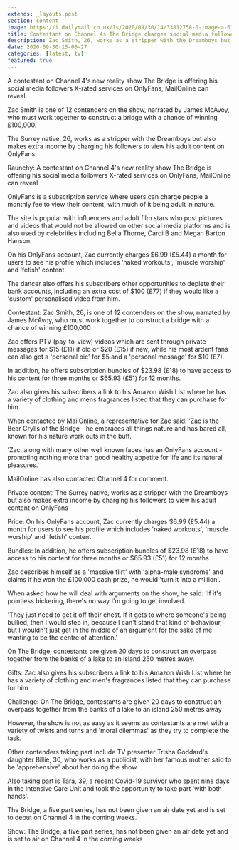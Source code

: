 ```yaml
---
extends: _layouts.post
section: content
image: https://i.dailymail.co.uk/1s/2020/09/30/14/33812758-0-image-a-61_1601471098692.jpg 
title: Contestant on Channel 4s The Bridge charges social media followers for X-rated content on OnlyFans 
description: Zac Smith, 26, works as a stripper with the Dreamboys but also makes extra income by charging his social media fans to view his adult content on OnlyFans. 
date: 2020-09-30-15-00-27 
categories: [latest, tv] 
featured: true 
--- 
```

A contestant on Channel 4's new reality show The Bridge is offering his social media followers X-rated services on OnlyFans, MailOnline can reveal. 

Zac Smith is one of 12 contenders on the show, narrated by James McAvoy, who must work together to construct a bridge with a chance of winning £100,000.

The Surrey native, 26, works as a stripper with the Dreamboys but also makes extra income by charging his followers to view his adult content on OnlyFans.

Raunchy: A contestant on Channel 4's new reality show The Bridge is offering his social media followers X-rated services on OnlyFans, MailOnline can reveal

OnlyFans is a subscription service where users can charge people a monthly fee to view their content, with much of it being adult in nature. 

The site is popular with influencers and adult film stars who post pictures and videos that would not be allowed on other social media platforms and is also used by celebrities including Bella Thorne, Cardi B and Megan Barton Hanson. 

On his OnlyFans account, Zac currently charges $6.99 (£5.44) a month for users to see his profile which includes 'naked workouts', 'muscle worship' and 'fetish' content.

The dancer also offers his subscribers other opportunities to deplete their bank accounts, including an extra cost of $100 (£77) if they would like a 'custom' personalised video from him.

Contestant: Zac Smith, 26, is one of 12 contenders on the show, narrated by James McAvoy, who must work together to construct a bridge with a chance of winning £100,000

Zac offers PTV (pay-to-view) videos which are sent through private messages for $15 (£11) if old or $20 (£15) if new, while his most ardent fans can also get a 'personal pic' for $5 and a 'personal message' for $10 (£7). 

In addition, he offers subscription bundles of $23.98 (£18) to have access to his content for three months or $65.93 (£51) for 12 months.

Zac also gives his subscribers a link to his Amazon Wish List where he has a variety of clothing and mens fragrances listed that they can purchase for him. 

When contacted by MailOnline, a representative for Zac said: 'Zac is the Bear Grylls of the Bridge - he embraces all things nature and has bared all, known for his nature work outs in the buff.

'Zac, along with many other well known faces has an OnlyFans account - promoting nothing more than good healthy appetite for life and its natural pleasures.'

MailOnline has also contacted Channel 4 for comment.  

Private content: The Surrey native, works as a stripper with the Dreamboys but also makes extra income by charging his followers to view his adult content on OnlyFans

Price: On his OnlyFans account, Zac currently charges $6.99 (£5.44) a month for users to see his profile which includes 'naked workouts', 'muscle worship' and 'fetish' content

Bundles: In addition, he offers subscription bundles of $23.98 (£18) to have access to his content for three months or $65.93 (£51) for 12 months

Zac describes himself as a 'massive flirt' with 'alpha-male syndrome' and claims if he won the £100,000 cash prize, he would 'turn it into a million'. 

When asked how he will deal with arguments on the show, he said: 'If it's pointless bickering, there's no way I'm going to get involved.  

'They just need to get it off their chest. If it gets to where someone's being bullied, then I would step in, because I can't stand that kind of behaviour, but I wouldn't just get in the middle of an argument for the sake of me wanting to be the centre of attention.'

On The Bridge, contestants are given 20 days to construct an overpass together from the banks of a lake to an island 250 metres away.  

Gifts: Zac also gives his subscribers a link to his Amazon Wish List where he has a variety of clothing and men's fragrances listed that they can purchase for him

Challenge: On The Bridge, contestants are given 20 days to construct an overpass together from the banks of a lake to an island 250 metres away 

However, the show is not as easy as it seems as contestants are met with a variety of twists and turns and 'moral dilemmas' as they try to complete the task. 

Other contenders taking part include TV presenter Trisha Goddard's daughter Billie, 30, who works as a publicist, with her famous mother said to be 'apprehensive' about her doing the show.

Also taking part is Tara, 39, a recent Covid-19 survivor who spent nine days in the Intensive Care Unit and took the opportunity to take part 'with both hands'. 

The Bridge, a five part series, has not been given an air date yet and is set to debut on Channel 4 in the coming weeks.  

Show: The Bridge, a five part series, has not been given an air date yet and is set to air on Channel 4 in the coming weeks 

